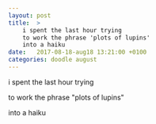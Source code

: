 ```yaml
---
layout: post
title:  >
    i spent the last hour trying
    to work the phrase 'plots of lupins' 
    into a haiku
date:   2017-08-18-aug18 13:21:00 +0100
categories: doodle august
---
```


i spent the last hour trying

to work the phrase "plots of lupins" 

into a haiku 